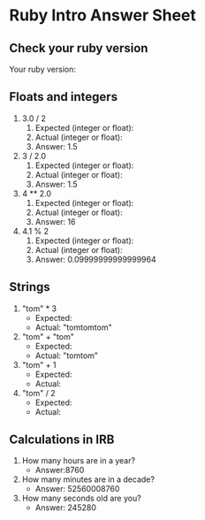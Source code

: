 # Ruby Intro Answer Sheet

## Check your ruby version
Your ruby version: 

## Floats and integers 
1. 3.0 / 2
    1. Expected (integer or float):      
    2. Actual (integer or float):
    3. Answer: 1.5
2. 3 / 2.0
    1. Expected (integer or float):      
    2. Actual (integer or float):
    3. Answer: 1.5
3. 4 ** 2.0
    1. Expected (integer or float):      
    2. Actual (integer or float):
    3. Answer: 16
4. 4.1 % 2
    1. Expected (integer or float):      
    2. Actual (integer or float):
    3. Answer: 0.09999999999999964

## Strings
1. "tom" * 3
    * Expected:            
    * Actual: "tomtomtom"
2. "tom" + "tom"
    * Expected:            
    * Actual: "tomtom"
3. "tom" + 1
    * Expected:            
    * Actual:
4. "tom" / 2
    * Expected:            
    * Actual:

## Calculations in IRB
1. How many hours are in a year?
    * Answer:8760
2. How many minutes are in a decade?
    * Answer: 52560008760
3. How many seconds old are you?
    * Answer: 245280